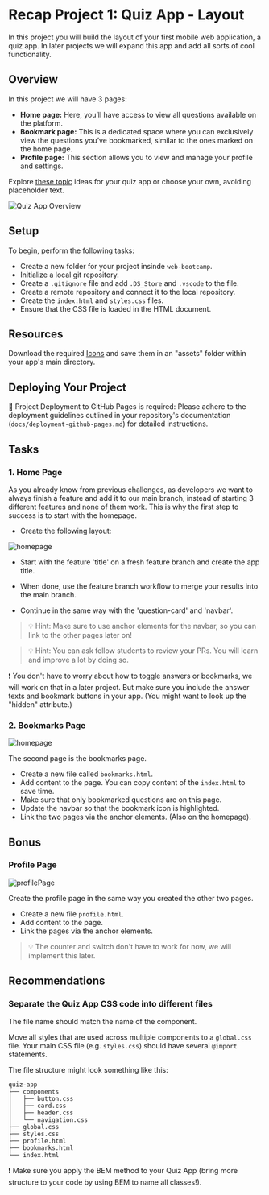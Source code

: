 # Recap Project 1: Quiz App - Layout

In this project you will build the layout of your first mobile web application, a quiz app. In later
projects we will expand this app and add all sorts of cool functionality.

## Overview

In this project we will have 3 pages:

- **Home page:** Here, you’ll have access to view all questions available on the platform.
- **Bookmark page:** This is a dedicated space where you can exclusively view the questions you’ve bookmarked, similar to the ones marked on the home page.
- **Profile page:** This section allows you to view and manage your profile and settings.

Explore [these topic](./assets/topics.md) ideas for your quiz app or choose your own, avoiding placeholder text.

![Quiz App Overview](./assets/overview.png)

## Setup

To begin, perform the following tasks:

- Create a new folder for your project insinde `web-bootcamp`.
- Initialize a local git repository.
- Create a `.gitignore` file and add `.DS_Store` and `.vscode` to the file.
- Create a remote repository and connect it to the local repository.
- Create the `index.html` and `styles.css` files.
- Ensure that the CSS file is loaded in the HTML document.

## Resources

Download the required [Icons](https://lucide.dev/icons/) and save them in an "assets" folder within your app's main directory.

## Deploying Your Project

🚀 Project Deployment to GitHub Pages is required: Please adhere to the deployment guidelines outlined in your repository's documentation (`docs/deployment-github-pages.md`) for detailed instructions.

## Tasks

### 1. Home Page

As you already know from previous challenges, as developers we want to always finish a feature and
add it to our main branch, instead of starting 3 different features and none of them work. This is
why the first step to success is to start with the homepage.

- Create the following layout:

![homepage](assets/homepage.png)

- Start with the feature 'title' on a fresh feature branch and create the app title.

- When done, use the feature branch workflow to merge your results into the main branch.
- Continue in the same way with the 'question-card' and 'navbar'.

> 💡 Hint: Make sure to use anchor elements for the navbar, so you can link to the other pages later
> on!

> 💡 Hint: You can ask fellow students to review your PRs. You will learn and improve a
> lot by doing so.

❗️ You don't have to worry about how to toggle answers or bookmarks, we will work on that in a
later project. But make sure you include the answer texts and bookmark buttons in your app. (You
might want to look up the "hidden" attribute.)

### 2. Bookmarks Page

![homepage](./assets/bookmarkpage.png)

The second page is the bookmarks page.

- Create a new file called `bookmarks.html`.
- Add content to the page. You can copy content of the `index.html` to save time.
- Make sure that only bookmarked questions are on this page.
- Update the navbar so that the bookmark icon is highlighted.
- Link the two pages via the anchor elements. (Also on the homepage).

## Bonus

### Profile Page

![profilePage](./assets/profilepage.png)

Create the profile page in the same way you created the other two pages.

- Create a new file `profile.html`.
- Add content to the page.
- Link the pages via the anchor elements.

> 💡 The counter and switch don't have to work for now, we will implement this later.

## Recommendations

### Separate the Quiz App CSS code into different files

The file name should match the name of the
component.

Move all styles that are used across multiple components to a `global.css` file. Your main CSS file (e.g. `styles.css`) should have several `@import` statements.

The file structure might look something like this:

```
quiz-app
├── components
│   ├── button.css
│   ├── card.css
│   ├── header.css
│   └── navigation.css
├── global.css
├── styles.css
├── profile.html
├── bookmarks.html
└── index.html
```

❗️ Make sure you apply the BEM method to your Quiz App (bring more structure to your code by using BEM to name all classes!).
